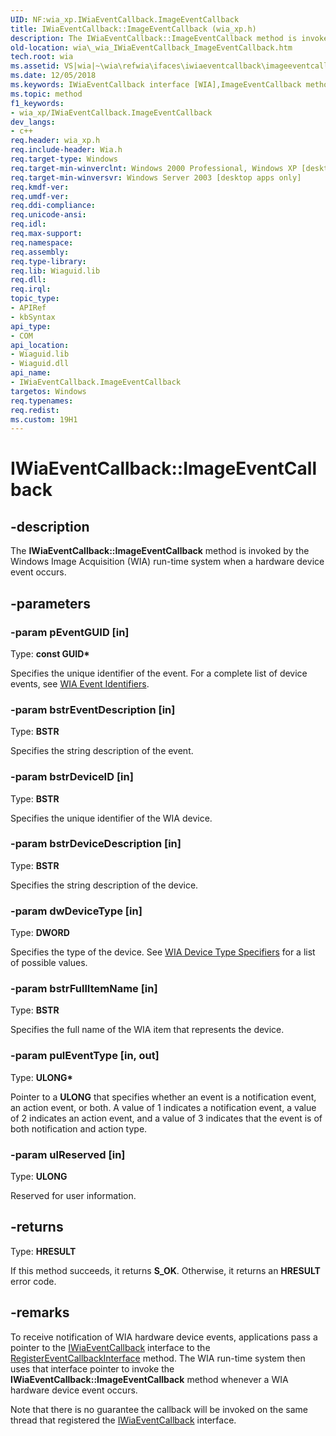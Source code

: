 ```yaml
---
UID: NF:wia_xp.IWiaEventCallback.ImageEventCallback
title: IWiaEventCallback::ImageEventCallback (wia_xp.h)
description: The IWiaEventCallback::ImageEventCallback method is invoked by the Windows Image Acquisition (WIA) run-time system when a hardware device event occurs.
old-location: wia\_wia_IWiaEventCallback_ImageEventCallback.htm
tech.root: wia
ms.assetid: VS|wia|~\wia\refwia\ifaces\iwiaeventcallback\imageeventcallback.htm
ms.date: 12/05/2018
ms.keywords: IWiaEventCallback interface [WIA],ImageEventCallback method, IWiaEventCallback.ImageEventCallback, IWiaEventCallback::ImageEventCallback, ImageEventCallback, ImageEventCallback method [WIA], ImageEventCallback method [WIA],IWiaEventCallback interface, _wia_IWiaEventCallback_ImageEventCallback, wia._wia_IWiaEventCallback_ImageEventCallback, wia_xp/IWiaEventCallback::ImageEventCallback
ms.topic: method
f1_keywords:
- wia_xp/IWiaEventCallback.ImageEventCallback
dev_langs:
- c++
req.header: wia_xp.h
req.include-header: Wia.h
req.target-type: Windows
req.target-min-winverclnt: Windows 2000 Professional, Windows XP [desktop apps only]
req.target-min-winversvr: Windows Server 2003 [desktop apps only]
req.kmdf-ver: 
req.umdf-ver: 
req.ddi-compliance: 
req.unicode-ansi: 
req.idl: 
req.max-support: 
req.namespace: 
req.assembly: 
req.type-library: 
req.lib: Wiaguid.lib
req.dll: 
req.irql: 
topic_type:
- APIRef
- kbSyntax
api_type:
- COM
api_location:
- Wiaguid.lib
- Wiaguid.dll
api_name:
- IWiaEventCallback.ImageEventCallback
targetos: Windows
req.typenames: 
req.redist: 
ms.custom: 19H1
---
```


# IWiaEventCallback::ImageEventCallback


## -description


The <b>IWiaEventCallback::ImageEventCallback</b> method is invoked by the Windows Image Acquisition (WIA) run-time system when a hardware device event occurs.


## -parameters




### -param pEventGUID [in]

Type: <b>const GUID*</b>

Specifies the unique identifier of the event. For a complete list of device events, see <a href="https://docs.microsoft.com/windows/desktop/wia/-wia-wia-event-identifiers">WIA Event Identifiers</a>.


### -param bstrEventDescription [in]

Type: <b>BSTR</b>

Specifies the string description of the event.


### -param bstrDeviceID [in]

Type: <b>BSTR</b>

Specifies the unique identifier of the WIA device.


### -param bstrDeviceDescription [in]

Type: <b>BSTR</b>

Specifies the string description of the device.


### -param dwDeviceType [in]

Type: <b>DWORD</b>

Specifies the type of the device. See <a href="https://docs.microsoft.com/windows/desktop/wia/-wia-wia-device-type-specifiers">WIA Device Type Specifiers</a> for a list of possible values.


### -param bstrFullItemName [in]

Type: <b>BSTR</b>

Specifies the full name of the WIA item that represents the device.


### -param pulEventType [in, out]

Type: <b>ULONG*</b>

Pointer to a <b>ULONG</b> that specifies whether an event is a notification event, an action event, or both. A value of 1 indicates a notification event, a value of 2 indicates an action event, and a value of 3 indicates that the event is of both notification and action type.


### -param ulReserved [in]

Type: <b>ULONG</b>

Reserved for user information.


## -returns



Type: <b>HRESULT</b>

If this method succeeds, it returns <b xmlns:loc="http://microsoft.com/wdcml/l10n">S_OK</b>. Otherwise, it returns an <b xmlns:loc="http://microsoft.com/wdcml/l10n">HRESULT</b> error code.




## -remarks



To receive notification of WIA hardware device events, applications pass a pointer to the <a href="https://docs.microsoft.com/windows/desktop/api/wia_xp/nn-wia_xp-iwiaeventcallback">IWiaEventCallback</a> interface to the <a href="https://docs.microsoft.com/windows/desktop/api/wia_xp/nf-wia_xp-iwiadevmgr-registereventcallbackinterface">RegisterEventCallbackInterface</a> method. The WIA run-time system then uses that interface pointer to invoke the <b>IWiaEventCallback::ImageEventCallback</b> method whenever a WIA hardware device event occurs.

Note that there is no guarantee the callback will be invoked on the same thread that registered the <a href="https://docs.microsoft.com/windows/desktop/api/wia_xp/nn-wia_xp-iwiaeventcallback">IWiaEventCallback</a> interface.



